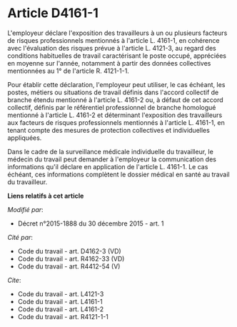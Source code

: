 # Article D4161-1

L'employeur déclare l'exposition des travailleurs à un ou plusieurs facteurs de risques professionnels mentionnés à l'article
L. 4161-1, en cohérence avec l'évaluation des risques prévue à l'article L. 4121-3, au regard des conditions habituelles de
travail caractérisant le poste occupé, appréciées en moyenne sur l'année, notamment à partir des données collectives
mentionnées au 1° de l'article R. 4121-1-1. 

Pour établir cette déclaration, l'employeur peut utiliser, le cas échéant, les postes, métiers ou situations de travail
définis dans l'accord collectif de branche étendu mentionné à l'article L. 4161-2 ou, à défaut de cet accord collectif,
définis par le référentiel professionnel de branche homologué mentionné à l'article L. 4161-2 et déterminant l'exposition des
travailleurs aux facteurs de risques professionnels mentionnés à l'article L. 4161-1, en tenant compte des mesures de
protection collectives et individuelles appliquées. 

Dans le cadre de la surveillance médicale individuelle du travailleur, le médecin du travail peut demander à l'employeur la
communication des informations qu'il déclare en application de l'article L. 4161-1. Le cas échéant, ces informations
complètent le dossier médical en santé au travail du travailleur.

**Liens relatifs à cet article**

_Modifié par_:

  - Décret n°2015-1888 du 30 décembre 2015 - art. 1

_Cité par_:

  - Code du travail - art. D4162-3 (VD)
  - Code du travail - art. R4162-33 (VD)
  - Code du travail - art. R4412-54 (V)

_Cite_:

  - Code du travail - art. L4121-3
  - Code du travail - art. L4161-1
  - Code du travail - art. L4161-2
  - Code du travail - art. R4121-1-1
